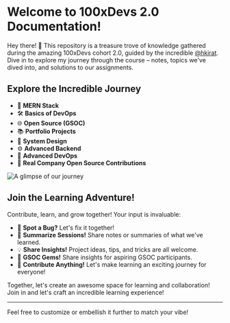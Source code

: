 # Welcome to 100xDevs 2.0 Documentation!

Hey there! 👋 This repository is a treasure trove of knowledge gathered during the amazing 100xDevs cohort 2.0, guided by the incredible [@hkirat](https://github.com/hkirat). Dive in to explore my journey through the course – notes, topics we've dived into, and solutions to our assignments.

## Explore the Incredible Journey

- 🚀 **MERN Stack**
- 🛠️ **Basics of DevOps**
- 🌐 **Open Source (GSOC)**
- 📚 **Portfolio Projects**
- 🧠 **System Design**
- ⚙️ **Advanced Backend**
- 🔧 **Advanced DevOps**
- 💼 **Real Company Open Source Contributions**

![A glimpse of our journey](https://github.com/devhimanshuu/100xDevs_Cohort-2.O/cohort.jpeg)

## Join the Learning Adventure!

Contribute, learn, and grow together! Your input is invaluable:

- 🐞 **Spot a Bug?** Let's fix it together!
- 📝 **Summarize Sessions!** Share notes or summaries of what we've learned.
- 💡 **Share Insights!** Project ideas, tips, and tricks are all welcome.
- 🌟 **GSOC Gems!** Share insights for aspiring GSOC participants.
- 🤝 **Contribute Anything!** Let's make learning an exciting journey for everyone!

Together, let's create an awesome space for learning and collaboration! Join in and let's craft an incredible learning experience!

---

Feel free to customize or embellish it further to match your vibe!
